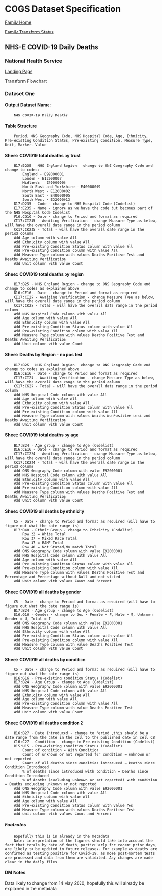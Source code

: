 # COGS Dataset Specification

[Family Home](https://gss-cogs.github.io/family-covid-19/datasets/specmenu.html)

[Family Transform Status](https://gss-cogs.github.io/family-covid-19/datasets/index.html)

## NHS-E COVID-19 Daily Deaths 

### National Health Service

[Landing Page](https://www.england.nhs.uk/statistics/statistical-work-areas/covid-19-daily-deaths/)

[Transform Flowchart](https://gss-cogs.github.io/family-covid-19/datasets/specflowcharts.html?NHS-E-COVID-19-Daily-Deaths/flowchart.ttl)

### Dataset One

#### Output Dataset Name:

		NHS COVID-19 Daily Deaths

#### Table Structure

		Period, ONS Geography Code, NHS Hospital Code, Age, Ethnicity, Pre-existing Condition Status, Pre-existing Condition, Measure Type, Unit, Marker, Value

#### Sheet: COVID19 total deaths by trust

		B17:B235 - NHS England Region - change to ONS Geography Code and change to codes:
			England - E92000001
			London - E12000007
			Midlands - E40000008
			North East and Yorkshire - E40000009
			North West - E12000002
			South East - E40000005
			South West - E32000013
		D17:D235 - Code - change to NHS Hospital Code (Codelist)
		E17:E235 - Name - ignore as we have the code but becomes part of the NHS Hospital Code Codelist
		F16:CG16 - Date - change to Period and format as required
		CI17:CI235 - Awaiting Verification - change Measure Type as below, will have the overall date range in the period column
		CK17:CK235 - Total - will have the overall date range in the period column
		Add Age column with value All
		Add Ethnicity column with value All
		Add Pre-existing Condition Status column with value All
		Add Pre-existing Condition column with value All
		Add Measure Type column with values Deaths Positive Test and Deaths Awaiting Verification
		Add Unit column with value Count

#### Sheet: COVID19 total deaths by region

		B17:B25 - NHS England Region - change to ONS Geography Code and change to codes as explained above
		D16:CE16 - Date - change to Period and format as required
		CI17:CI25 - Awaiting Verification - change Measure Type as below, will have the overall date range in the period column
		CK17:CK25 - Total - will have the overall date range in the period column
		Add NHS Hospital Code column with value All
		Add Age column with value All
		Add Ethnicity column with value All
		Add Pre-existing Condition Status column with value All
		Add Pre-existing Condition column with value All
		Add Measure Type column with values Deaths Positive Test and Deaths Awaiting Verification
		Add Unit column with value Count

#### Sheet: Deaths by Region - no pos test

		B17:B25 - NHS England Region - change to ONS Geography Code and change to codes as explained above
		D16:CE16 - Date - change to Period and format as required
		CI17:CI25 - Awaiting Verification - change Measure Type as below, will have the overall date range in the period column
		CK17:CK25 - Total - will have the overall date range in the period column
		Add NHS Hospital Code column with value All
		Add Age column with value All
		Add Ethnicity column with value All
		Add Pre-existing Condition Status column with value All
		Add Pre-existing Condition column with value All
		Add Measure Type column with values Deaths No Positive test and Deaths Awaiting Verification
		Add Unit column with value Count

#### Sheet: COVID19 total deaths by age

		B17:B24 - Age group - change to Age (Codelist)
		D16:CE16 - Date - change to Period and format as required
		CI17:CI224 - Awaiting Verification - change Measure Type as below, will have the overall date range in the period column
		CK17:CK224 - Total - will have the overall date range in the period column
		Add ONS Geography Code column with value E92000001
		Add NHS Hospital Code column with value All
		Add Ethnicity column with value All
		Add Pre-existing Condition Status column with value All
		Add Pre-existing Condition column with value All
		Add Measure Type column with values Deaths Positive Test and Deaths Awaiting Verification
		Add Unit column with value Count

#### Sheet: COVID19 all deaths by ethnicity

		C5 - Date - change to Period and format as required (will have to figure out what the date range is)
		B17:B40 - Ethnic Group - change to Ethnicity (Codelist)
			Row 22 = White Total 
			Row 27 = Mixed Race Total
			Row 37 = BAME Total
			Row 40 = Not Stated/No match Total
		Add ONS Geography Code column with value E92000001
		Add NHS Hospital Code column with value All
		Add Age column with value All
		Add Pre-existing Condition Status column with value All
		Add Pre-existing Condition column with value All
		Add Measure Type column with values Deaths Positive Test and Percentage and Percentage without Null and not stated
		Add Unit column with values Count and Percent

#### Sheet: COVID19 all deaths by gender

		C5 - Date - change to Period and format as required (will have to figure out what the date range is)
		B17:B24 - Age group - change to Age (Codelist)
		D16:G16 - Gender - change to Sex - Female = F, Male = M, Unknown Gender = U, Total = T
		Add ONS Geography Code column with value E92000001
		Add NHS Hospital Code column with value All
		Add Ethnicity column with value All
		Add Pre-existing Condition Status column with value All
		Add Pre-existing Condition column with value All
		Add Measure Type column with value Deaths Positive Test
		Add Unit column with value Count

#### Sheet: COVID19 all deaths by condition

		C5 - Date - change to Period and format as required (will have to figure out what the date range is)
		D16:G16 - Pre-existing Condition Status (Codelist)
		B17:B24 - Age Group - change to Age (Codelist)
		Add ONS Geography Code column with value E92000001
		Add NHS Hospital Code column with value All
		Add Ethnicity column with value All
		Add Age column with value All
		Add Pre-existing Condition column with value All
		Add Measure Type column with value Deaths Positive Test
		Add Unit column with value Count		

#### Sheet: COVID19 all deaths condition 2

		B16:B27 - Date Introduced - change to Period ,this should be a date range from the date in the cell to the published date in cell C8
		C16:C27 - Condition - change to Pre-existing Condition (Codelist) 
		D15:H15 - Pre-existing Condition Status (Codelist)
			Count of condition = With Condition
			Count of unknown or not reported for condition = unknown or not reported
			Count of all deaths since condition introduced = Deaths since Condition Introduced
			% of deaths since introduced with condition = Deaths since Condition Introduced
			% of deaths (excluding unknown or not reported) with condition = Deaths excluding unknown or not reported
		Add ONS Geography Code column with value E92000001
		Add NHS Hospital Code column with value All
		Add Ethnicity column with value All
		Add Age column with value All
		Add Pre-existing Condition Status column with value Yes
		Add Measure Type column with values Deaths Positive Test 
		Add Unit column with values Count and Percent	

##### Footnotes

		Hopefully this is in already in the metadata
		Note: interpretation of the figures should take into account the fact that totals by date of death, particularly for recent prior days, are likely to be updated in future releases. For example as deaths are confirmed as testing positive for Covid-19, as more post-mortem tests are processed and data from them are validated. Any changes are made clear in the daily files.

#### DM Notes

Data likely to change from 14 May 2020, hopefully this will already be explained in the metadata

